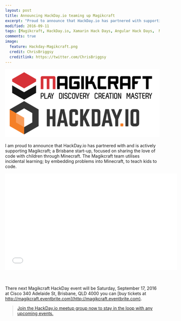 ```yaml
---
layout: post
title: Announcing HackDay.io teaming up Magikcraft
excerpt: "Proud to announce that HackDay.io has partnered with supporting Magikcraft"
modified: 2016-09-11
tags: [Magikcraft, HackDay.io, Xamarin Hack Days, Angular Hack Days,  Meetup ]
comments: true
image:
  feature: Hackday-Magikcraft.png
  credit: ChrisBriggsy
  creditlink: https://twitter.com/ChrisBriggsy
---
```


![HackDay.io Magikcraft logos](/images/Hackday-Magikcraft.png)<br><br>I am proud to announce that HackDay.io has partnered with and is actively supporting Magikcraft; a Brisbane start-up, focused on sharing the love of code with children through Minecraft. The Magikcraft team utilises incidental learning; by embedding problems into Minecraft, to teach kids to code.

<iframe width="560" height="315" src="//www.youtube.com/embed/8rMzv4rG3hE" frameborder="0" allowfullscreen="allowfullscreen">&nbsp;</iframe>

<br><br>There next Magikcraft HackDay event will be Saturday, September 17, 2016 at Cisco 340 Adelaide St, Brisbane, QLD 4000 you can [buy tickets at http://magikcraft.eventbrite.com](http://magikcraft.eventbrite.com).

> [Join the HackDay.io meetup group now to stay in the loop with any upcoming events.](https://www.meetup.com/hackday-io-Brisbane/)